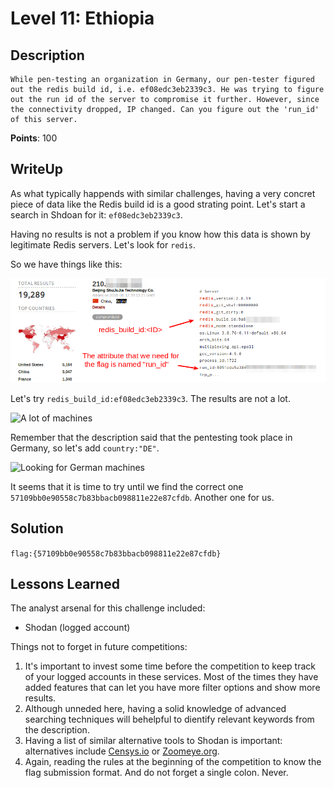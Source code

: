 Level 11: Ethiopia
==================

Description
-----------

```
While pen-testing an organization in Germany, our pen-tester figured out the redis build id, i.e. ef08edc3eb2339c3. He was trying to figure out the run id of the server to compromise it further. However, since the connectivity dropped, IP changed. Can you figure out the 'run_id' of this server.
```
**Points**: 100

WriteUp
-------

As what typically happends with similar challenges, having a very concret piece of data like the Redis build id is a good strating point. Let's start a search in Shdoan for it: `ef08edc3eb2339c3`.

Having no results is not a problem if you know how this data is shown by legitimate Redis servers. Let's look for `redis`.

So we have things like this:

![A Redis example](/res/level_11-redis_example.png)

Let's try `redis_build_id:ef08edc3eb2339c3`. The results are not a lot. 

![A lot of machines](/res/level_11-many_systems.png)

Remember that the description said that the pentesting took place in Germany, so let's add `country:"DE"`. 

![Looking for German machines](/res/level_11-germany.png)

It seems that it is time to try until we find the correct one `57109bb0e90558c7b83bbacb098811e22e87cfdb`. Another one for us.

Solution
--------

`flag:{57109bb0e90558c7b83bbacb098811e22e87cfdb}`

Lessons Learned
---------------

The analyst arsenal for this challenge included:

- Shodan (logged account)

Things not to forget in future competitions:

1. It's important to invest some time before the competition to keep track of your logged accounts in these services. Most of the times they have added features that can let you have more filter options and show more results.
2. Although unneded here, having a solid knowledge of advanced searching techniques will behelpful to dientify relevant keywords from the description.
3. Having a list of similar alternative tools to Shodan is important: alternatives include [Censys.io](https://censys.io) or [Zoomeye.org](http://zoomeye.org/).
3. Again, reading the rules at the beginning of the competition to know the flag submission format. And do not forget a single colon. Never.
